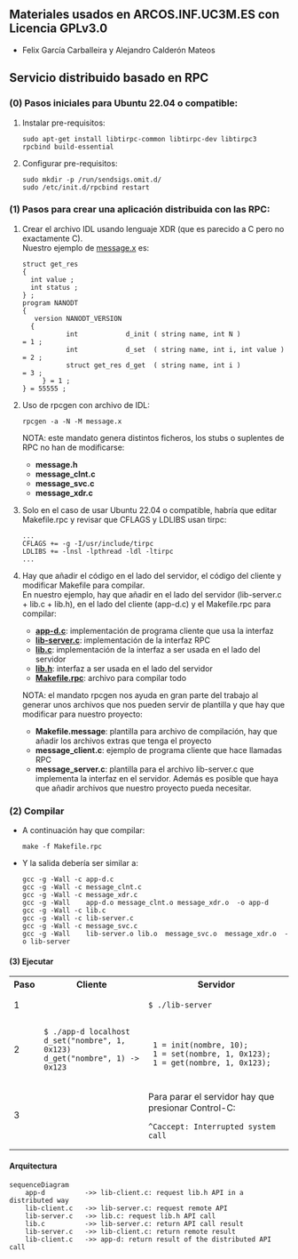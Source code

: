 ## Materiales usados en ARCOS.INF.UC3M.ES con Licencia GPLv3.0
  * Felix García Carballeira y Alejandro Calderón Mateos

## Servicio distribuido basado en RPC

### (0) Pasos iniciales para Ubuntu 22.04 o compatible:

  1) Instalar pre-requisitos:
     ```
     sudo apt-get install libtirpc-common libtirpc-dev libtirpc3  rpcbind build-essential  
     ```
  2) Configurar pre-requisitos:
     ```
     sudo mkdir -p /run/sendsigs.omit.d/
     sudo /etc/init.d/rpcbind restart
     ```

### (1) Pasos para crear una aplicación distribuida con las RPC:

  1) Crear el archivo IDL usando lenguaje XDR (que es parecido a C pero no exactamente C). \
     Nuestro ejemplo de [message.x](message.x) es:
     ```
     struct get_res 
     {
       int value ;
       int status ;
     } ;
     program NANODT
     {
      	version NANODT_VERSION
       {
		        int            d_init ( string name, int N )            = 1 ;
		        int            d_set  ( string name, int i, int value ) = 2 ;
		        struct get_res d_get  ( string name, int i )            = 3 ;
	      } = 1 ;
     } = 55555 ;
     ```

  2) Uso de rpcgen con archivo de IDL:
     ```
     rpcgen -a -N -M message.x
     ```
     NOTA: este mandato genera distintos ficheros, los stubs o suplentes de RPC no han de modificarse:
     * **message.h**
     * **message_clnt.c**
     * **message_svc.c**
     * **message_xdr.c**

  3) Solo en el caso de usar Ubuntu 22.04 o compatible, habría que editar Makefile.rpc y revisar que CFLAGS y LDLIBS usan tirpc:
     ```
     ...
     CFLAGS += -g -I/usr/include/tirpc
     LDLIBS += -lnsl -lpthread -ldl -ltirpc
     ...
     ```

  4) Hay que añadir el código en el lado del servidor, el código del cliente y modificar Makefile para compilar. \
     En nuestro ejemplo, hay que añadir en el lado del servidor (lib-server.c + lib.c + lib.h), en el lado del cliente (app-d.c) y el Makefile.rpc para compilar:
     * **[app-d.c](app-d.c)**: implementación de programa cliente que usa la interfaz
     * **[lib-server.c](lib-server.c)**: implementación de la interfaz RPC
     * **[lib.c](lib.c)**: implementación de la interfaz a ser usada en el lado del servidor
     * **[lib.h](lib.h)**: interfaz a ser usada en el lado del servidor
     * **[Makefile.rpc](Makefile.rpc)**: archivo para compilar todo
     
     NOTA: el mandato rpcgen nos ayuda en gran parte del trabajo al generar unos archivos que nos pueden servir de plantilla y que hay que modificar para nuestro proyecto:
     * **Makefile.message**: plantilla para archivo de compilación, hay que añadir los archivos extras que tenga el proyecto
     * **message_client.c**: ejemplo de programa cliente que hace llamadas RPC
     * **message_server.c**: plantilla para el archivo lib-server.c que implementa la interfaz en el servidor.
     Además es posible que haya que añadir archivos que nuestro proyecto pueda necesitar.


### (2) Compilar

* A continuación hay que compilar:
  ```
  make -f Makefile.rpc
  ```

* Y la salida debería ser similar a:
  ```
  gcc -g -Wall -c app-d.c
  gcc -g -Wall -c message_clnt.c
  gcc -g -Wall -c message_xdr.c
  gcc -g -Wall    app-d.o message_clnt.o message_xdr.o  -o app-d 
  gcc -g -Wall -c lib.c
  gcc -g -Wall -c lib-server.c
  gcc -g -Wall -c message_svc.c
  gcc -g -Wall    lib-server.o lib.o  message_svc.o  message_xdr.o  -o lib-server 
  ```

#### (3) Ejecutar

<html>
<table>
<tr><th>Paso</th><th>Cliente</th><th>Servidor</th></tr>
<tr>
<td>1</td>
<td></td>
<td>

```
$ ./lib-server
```

</td>
</tr>

<tr>
<td>2</td>
<td>

```
$ ./app-d localhost
d_set("nombre", 1, 0x123)
d_get("nombre", 1) -> 0x123
```

</td>
<td>

```

 1 = init(nombre, 10);
 1 = set(nombre, 1, 0x123);
 1 = get(nombre, 1, 0x123);
```

</td>
</tr>

<tr>
<td>3</td>
<td></td>
<td>

Para parar el servidor hay que presionar Control-C:

```
^Caccept: Interrupted system call
```

</td>
</tr>
</table>
</html>


#### Arquitectura

```mermaid
sequenceDiagram
    app-d          ->> lib-client.c: request lib.h API in a distributed way
    lib-client.c   ->> lib-server.c: request remote API
    lib-server.c   ->> lib.c: request lib.h API call
    lib.c          ->> lib-server.c: return API call result
    lib-server.c   ->> lib-client.c: return remote result
    lib-client.c   ->> app-d: return result of the distributed API call
```

